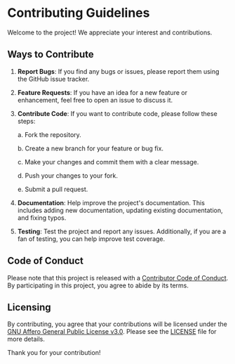 
# Contributing Guidelines

Welcome to the project! We appreciate your interest and contributions.

## Ways to Contribute

1. **Report Bugs**: If you find any bugs or issues, please report them using the GitHub issue tracker.

2. **Feature Requests**: If you have an idea for a new feature or enhancement, feel free to open an issue to discuss it.

3. **Contribute Code**: If you want to contribute code, please follow these steps:

    a. Fork the repository.

    b. Create a new branch for your feature or bug fix.

    c. Make your changes and commit them with a clear message.

    d. Push your changes to your fork.

    e. Submit a pull request.

4. **Documentation**: Help improve the project's documentation. This includes adding new documentation, updating existing documentation, and fixing typos.

5. **Testing**: Test the project and report any issues. Additionally, if you are a fan of testing, you can help improve test coverage.

## Code of Conduct

Please note that this project is released with a [Contributor Code of Conduct](CODE_OF_CONDUCT.md). By participating in this project, you agree to abide by its terms.

## Licensing

By contributing, you agree that your contributions will be licensed under the [GNU Affero General Public License v3.0](LICENSE). Please see the [LICENSE](LICENSE) file for more details.

Thank you for your contribution!

